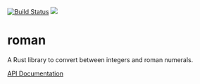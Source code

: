 [![Build Status](https://travis-ci.org/linfir/roman.rs.svg?branch=master)](https://travis-ci.org/linfir/roman.rs)
[![](https://meritbadge.herokuapp.com/roman)](https://crates.io/crates/roman)
# roman

A Rust library to convert between integers and roman numerals.

[API Documentation](http://miomio.fr/roman.rs/roman)
